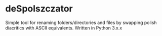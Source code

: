 # deSpolszczator
Simple tool for renaming folders/directories and files by swapping polish diacritics with ASCII equivalents.
Written in Python 3.x.x
